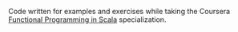 Code written for examples and exercises while taking the Coursera [Functional Programming in Scala](https://www.coursera.org/specializations/scala) specialization.

